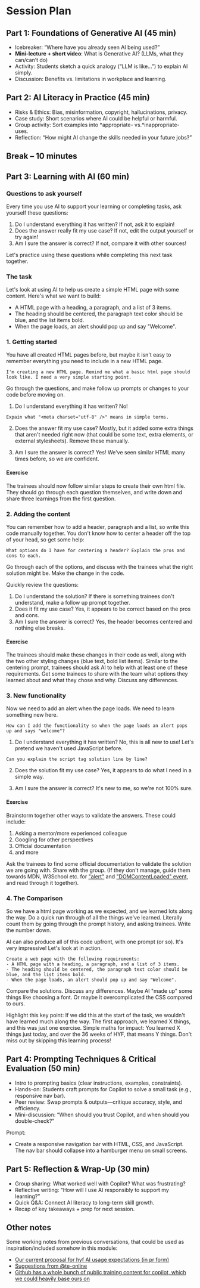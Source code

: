 # Session Plan

## **Part 1: Foundations of Generative AI (45 min)**

- Icebreaker: “Where have you already seen AI being used?”
- **Mini-lecture + short video**: What is Generative AI? (LLMs, what they can/can’t do)
- Activity: Students sketch a quick analogy (“LLM is like…”) to explain AI simply.
- Discussion: Benefits vs. limitations in workplace and learning.

## **Part 2: AI Literacy in Practice (45 min)**

- Risks & Ethics: Bias, misinformation, copyright, hallucinations, privacy.
- Case study: Short scenarios where AI could be helpful or harmful.
- Group activity: Sort examples into *appropriate- vs.*inappropriate- uses.
- Reflection: “How might AI change the skills needed in your future jobs?”

## **Break – 10 minutes**

## **Part 3: Learning with AI (60 min)**

### Questions to ask yourself
Every time you use AI to support your learning or completing tasks, ask yourself these questions:
1. Do I understand everything it has written? If not, ask it to explain!
2. Does the answer really fit my use case? If not, edit the output yourself or try again!
3. Am I sure the answer is correct? If not, compare it with other sources!

Let's practice using these questions while completing this next task together.

### The task
Let's look at using AI to help us create a simple HTML page with some content. Here's what we want to build:
- A HTML page with a heading, a paragraph, and a list of 3 items.
- The heading should be centered, the paragraph text color should be blue, and the list items bold.
- When the page loads, an alert should pop up and say "Welcome".

### 1. Getting started
You have all created HTML pages before, but maybe it isn't easy to remember everything you need to include in a new HTML page.

```
I'm creating a new HTML page. Remind me what a basic html page should look like. I need a very simple starting point.
```

Go through the questions, and make follow up prompts or changes to your code before moving on.

1. Do I understand everything it has written? No!
```
Expain what "<meta charset="utf-8" />" means in simple terms.
```

2. Does the answer fit my use case? Mostly, but it added some extra things that aren't needed right now (that could be some text, extra elements, or external stylesheets). Remove these manually.

3. Am I sure the answer is correct? Yes! We've seen similar HTML many times before, so we are confident.

#### Exercise
The trainees should now follow similar steps to create their own html file. They should go through each question themselves, and write down and share three learnings from the first question.

### 2. Adding the content
You can remember how to add a header, paragraph and a list, so write this code manually together. You don't know how to center a header off the top of your head, so get some help:

```
What options do I have for centering a header? Explain the pros and cons to each.
```

Go through each of the options, and discuss with the trainees what the right solution might be. Make the change in the code.

Quickly review the questions:
1. Do I understand the solution? If there is something trainees don't understand, make a follow up prompt together.
2. Does it fit my use case? Yes, it appears to be correct based on the pros and cons.
3. Am I sure the answer is correct? Yes, the header becomes centered and nothing else breaks.

#### Exercise
The trainees should make these changes in their code as well, along with the two other styling changes (blue text, bold list items). Similar to the centering prompt, trainees should ask AI to help with at least one of these requirements. Get some trainees to share with the team what options they learned about and what they chose and why. Discuss any differences.

### 3. New functionality
Now we need to add an alert when the page loads. We need to learn something new here.

```
How can I add the functionality so when the page loads an alert pops up and says "welcome"?
```

1. Do I understand everything it has written? No, this is all new to use! Let's pretend we haven't used JavaScript before.

```
Can you explain the script tag solution line by line?
```

2. Does the solution fit my use case? Yes, it appears to do what I need in a simple way.

3. Am I sure the answer is correct? It's new to me, so we're not 100% sure.

#### Exercise
Brainstorm together other ways to validate the answers. These could include:
1. Asking a mentor/more experienced colleague
2. Googling for other perspectives
3. Official documentation
4. and more

Ask the trainees to find some official documentation to validate the solution we are going with. Share with the group. (If they don't manage, guide them towards MDN, W3School etc. for ["alert"](https://developer.mozilla.org/en-US/docs/Web/API/Window/alert) and ["DOMContentLoaded" event](https://developer.mozilla.org/en-US/docs/Web/API/Document/DOMContentLoaded_event), and read through it together).

### 4. The Comparison
So we have a html page working as we expected, and we learned lots along the way. Do a quick run through of all the things we've learned. Literally count them by going through the prompt history, and asking trainees. Write the number down.

AI can also produce all of this code upfront, with one prompt (or so). It's very impressive! Let's look at in action.

```
Create a web page with the following requirements:
- A HTML page with a heading, a paragraph, and a list of 3 items.
- The heading should be centered, the paragraph text color should be blue, and the list items bold.
- When the page loads, an alert should pop up and say "Welcome".
```

Compare the solutions. Discuss any differences. Maybe AI "made up" some things like choosing a font. Or maybe it overcomplicated the CSS compared to ours. 

Highlight this key point: If we did this at the start of the task, we wouldn't have learned much along the way. The first approach, we learned X things, and this was just one exercise. Simple maths for impact: You learned X things just today, and over the 36 weeks of HYF, that means Y things. Don't miss out by skipping this learning process!

## **Part 4: Prompting Techniques & Critical Evaluation (50 min)**

- Intro to prompting basics (clear instructions, examples, constraints).
- Hands-on: Students craft prompts for Copilot to solve a small task (e.g., responsive nav bar).
- Peer review: Swap prompts & outputs—critique accuracy, style, and efficiency.
- Mini-discussion: “When should you trust Copilot, and when should you double-check?”

Prompt:

- Create a responsive navigation bar with HTML, CSS, and JavaScript. The nav bar should collapse into a hamburger menu on small screens.

## **Part 5: Reflection & Wrap-Up (30 min)**

- Group sharing: What worked well with Copilot? What was frustrating?
- Reflective writing: “How will I use AI responsibly to support my learning?”
- Quick Q\&A: Connect AI literacy to long-term skill growth.
- Recap of key takeaways + prep for next session.

## Other notes
Some working notes from previous conversations, that could be used as inspiration/included somehow in this module:

- [Our current proposal for hyf AI usage expectations (in pr form)](https://github.com/HackYourFuture-CPH/programme/pull/118/files)
- [Suggestions from @te-online](https://github.com/HackYourFuture-CPH/programme/pull/118#issuecomment-3070705560)
- [Github has a whole bunch of public training content for copilot, which we could heavily base ours on](https://skills.github.com/#take-flight-with-github-copilot)
